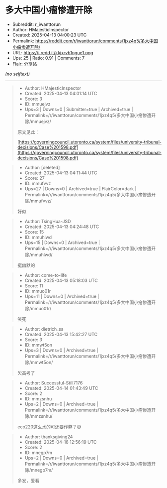 # 多大中国小瘤惨遭开除

- Subreddit: r_iwanttorun
- Author: HMajesticInspector
- Created: 2025-04-13 04:00:23 UTC
- Permalink: https://reddit.com/r/iwanttorun/comments/1jxz4q5/多大中国小瘤惨遭开除/
- URL: https://i.redd.it/kkjxrvb1ngue1.png
- Ups: 25 | Ratio: 0.91 | Comments: 7
- Flair: 分享帖

_(no selftext)_

---

> - Author: HMajesticInspector
> - Created: 2025-04-13 04:01:14 UTC
> - Score: 3
> - ID: mmuejvz
> - Ups=3 | Downs=0 | Submitter=true | Archived=true | Permalink=/r/iwanttorun/comments/1jxz4q5/多大中国小瘤惨遭开除/mmuejvz/
>
> 原文见此：
> 
> [https://governingcouncil.utoronto.ca/system/files/university-tribunal-decisions/Case%201598.pdf](https://governingcouncil.utoronto.ca/system/files/university-tribunal-decisions/Case%201598.pdf)

> - Author: [deleted]
> - Created: 2025-04-13 04:11:44 UTC
> - Score: 27
> - ID: mmufvvz
> - Ups=27 | Downs=0 | Archived=true | FlairColor=dark | Permalink=/r/iwanttorun/comments/1jxz4q5/多大中国小瘤惨遭开除/mmufvvz/
>
> 好似

> - Author: TsingHua-JSD
> - Created: 2025-04-13 04:24:48 UTC
> - Score: 15
> - ID: mmuhlwd
> - Ups=15 | Downs=0 | Archived=true | Permalink=/r/iwanttorun/comments/1jxz4q5/多大中国小瘤惨遭开除/mmuhlwd/
>
> 挺幽默的

> - Author: come-to-life
> - Created: 2025-04-13 05:18:03 UTC
> - Score: 11
> - ID: mmuo01r
> - Ups=11 | Downs=0 | Archived=true | Permalink=/r/iwanttorun/comments/1jxz4q5/多大中国小瘤惨遭开除/mmuo01r/
>
> 笑死

> - Author: dietrich_sa
> - Created: 2025-04-13 15:42:27 UTC
> - Score: 3
> - ID: mmwt5on
> - Ups=3 | Downs=0 | Archived=true | Permalink=/r/iwanttorun/comments/1jxz4q5/多大中国小瘤惨遭开除/mmwt5on/
>
> 欠高考了

> - Author: Successful-Still7176
> - Created: 2025-04-14 01:43:49 UTC
> - Score: 2
> - ID: mmzsnhu
> - Ups=2 | Downs=0 | Archived=true | Permalink=/r/iwanttorun/comments/1jxz4q5/多大中国小瘤惨遭开除/mmzsnhu/
>
> eco220这么水的可还要作弊？😅

> - Author: thanksgiving24
> - Created: 2025-04-16 12:56:19 UTC
> - Score: 2
> - ID: mnegp7m
> - Ups=2 | Downs=0 | Archived=true | Permalink=/r/iwanttorun/comments/1jxz4q5/多大中国小瘤惨遭开除/mnegp7m/
>
> 多发，爱看
